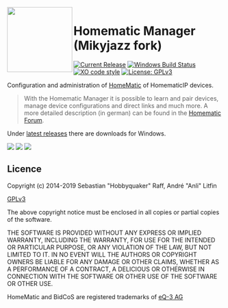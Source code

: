 <img width="152px" src="build/icon.png" align="left"/> 

# Homematic Manager (Mikyjazz fork)

[![Current Release](https://img.shields.io/github/release/mikyjazz/homematic-manager.svg?colorB=4cc61e)](https://github.com/mikyjazz/homematic-manager/releases/latest)
[![Windows Build Status](https://ci.appveyor.com/api/projects/status/github/mikyjazz/homematic-manager?branch=master&svg=true)](https://ci.appveyor.com/project/mikyjazz/homematic-manager)
[![XO code style](https://img.shields.io/badge/code_style-XO-5ed9c7.svg)](https://github.com/sindresorhus/xo)
[![License: GPLv3](https://img.shields.io/badge/license-GPLv3-blue.svg)](https://www.gnu.org/licenses/gpl-3.0.html)

Configuration and administration of [HomeMatic](http://www.homematic.com) of HomematicIP devices.

>  With the Homematic Manager it is possible to learn and pair devices, manage device configurations and direct links
and much more. A more detailed description (in german) can be found in the [Homematic Forum](https://homematic-forum.de/forum/viewtopic.php?f=18&t=45134).

Under [latest releases](https://github.com/mikyjazz/homematic-manager/releases/latest) there are downloads for Windows.

![](docs/hmm1.png)
![](docs/hmm2.png)
![](docs/hmm3.png)

## Licence

Copyright (c) 2014-2019 Sebastian "Hobbyquaker" Raff, André "Anli" Litfin

[GPLv3](https://www.gnu.org/licenses/gpl-3.0.html)


The above copyright notice must be enclosed in all copies or partial copies of the software.

THE SOFTWARE IS PROVIDED WITHOUT ANY EXPRESS OR IMPLIED WARRANTY, INCLUDING THE WARRANTY, FOR USE FOR THE INTENDED OR PARTICULAR PURPOSE, OR ANY VIOLATION OF THE LAW, BUT NOT LIMITED TO IT. IN NO EVENT WILL THE AUTHORS OR COPYRIGHT OWNERS BE LIABLE FOR ANY DAMAGE OR OTHER CLAIMS, WHETHER AS A PERFORMANCE OF A CONTRACT, A DELICIOUS OR OTHERWISE IN CONNECTION WITH THE SOFTWARE OR OTHER USE OF THE SOFTWARE OR OTHER USE.

HomeMatic and BidCoS are registered trademarks of [eQ-3 AG](http://eq-3.de)
